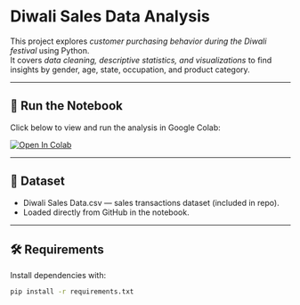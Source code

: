 # Diwali Sales Data Analysis

This project explores *customer purchasing behavior during the Diwali festival* using Python.  
It covers *data cleaning, descriptive statistics, and visualizations* to find insights by gender, age, state, occupation, and product category.

---

## 🔗 Run the Notebook
Click below to view and run the analysis in Google Colab:  

[![Open In Colab](https://colab.research.google.com/assets/colab-badge.svg)](https://colab.research.google.com/github/Darshan2456453/Diwali-Sales-EDA/blob/main/Diwali_Sales_Analysis.ipynb)

---

## 📂 Dataset
- Diwali Sales Data.csv — sales transactions dataset (included in repo).  
- Loaded directly from GitHub in the notebook.

---

## 🛠 Requirements
Install dependencies with:  

```bash
pip install -r requirements.txt
